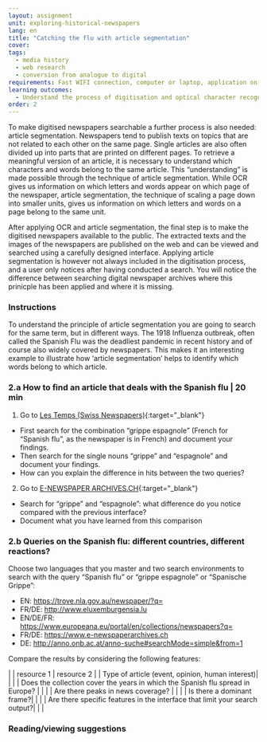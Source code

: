 ```yaml
---
layout: assignment
unit: exploring-historical-newspapers
lang: en
title: "Catching the flu with article segmentation"
cover:
tags:
  - media history
  - web research
  - conversion from analogue to digital
requirements: Fast WIFI connection, computer or laptop, application on laptop or computer to view video,
learning outcomes:
  - Understand the process of digitisation and optical character recognition 
order: 2
---
```

To make digitised newspapers searchable a further process is also needed: article segmentation. Newspapers tend to publish texts on topics that are not related to each other on the same page. Single articles are also often divided up into parts that are printed on different pages. To retrieve a meaningful version of an article, it is necessary to understand which characters and words belong to the same article. This “understanding” is made possible through the technique of article segmentation. While OCR gives us information on which letters and words appear on which page of the newspaper, article segmentation, the technique of scaling a page down into smaller units, gives us information on which letters and words on a page belong to the same unit. 

After applying OCR and article segmentation, the final step is to make the digitised newspapers available to the public. The extracted texts and the images of the newspapers are published on the web and can be viewed and searched using a carefully designed interface. Applying article segmentation is however not always included in the digitisation process, and a user only notices after having conducted a search. You will notice the difference between searching digital newspaper archives where this prinicple has been applied and where it is missing.  

<!-- more -->

<!-- briefing-student -->

### Instructions
<!-- section-contents -->
To understand the principle of article segmentation you are going to search for the same term, but in different ways. The 1918 Influenza outbreak, often called the Spanish Flu was the deadliest pandemic in recent history and of course also widely covered by newspapers. This makes it an interesting example to illustrate how ‘article segmentation’ helps to identify  which words belong to which article.
<!-- section -->

### 2.a How to find an article that deals with the Spanish flu | 20 min
<!-- section-contents -->

1. Go to [Les Temps (Swiss Newspapers)](https://www.letempsarchives.ch/){:target="_blank"}

- First search for the combination “grippe espagnole” (French for “Spanish flu”, as the newspaper is in French) and document your findings.
- Then search for the single nouns  “grippe” and “espagnole” and document your findings. 
- How can you explain the difference in hits between the two queries?

2. Go to [E-NEWSPAPER ARCHIVES.CH](https://www.e-newspaperarchives.ch){:target="_blank"}
- Search for “grippe” and “espagnole”: what difference do you notice compared with the previous interface?
- Document what you have learned from this comparison 


<!-- section -->

### 2.b Queries on the Spanish flu: different countries, different reactions? 
<!-- section-contents -->

Choose two languages that you master and two search environments to search with the query “Spanish flu” or “grippe espagnole” or “Spanische Grippe”: 
- EN: https://trove.nla.gov.au/newspaper/?q= 
- FR/DE: http://www.eluxemburgensia.lu 
- EN/DE/FR: https://www.europeana.eu/portal/en/collections/newspapers?q= 
- FR/DE: https://www.e-newspaperarchives.ch  
- DE: http://anno.onb.ac.at/anno-suche#searchMode=simple&from=1

Compare the results by considering the following features:

| | resource 1 | resource 2 |
| Type of article (event, opinion, human interest)| | |
| Does the collection cover the years in which the Spanish flu spread in Europe? |  |  |
| Are there peaks in news coverage? |  |  | 
| Is there a dominant frame?|  |  |
| Are there specific features in the interface that limit your search output?| |  |

<!-- section -->


### Reading/viewing suggestions
<!-- section-contents -->

<!-- briefing-teacher --> 







